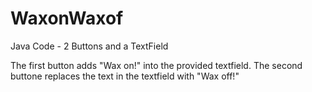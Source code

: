 WaxonWaxof
==========

Java Code - 2 Buttons and a TextField

The first button adds "Wax on!" into the provided textfield.
The second buttone replaces the text in the textfield with "Wax off!"
